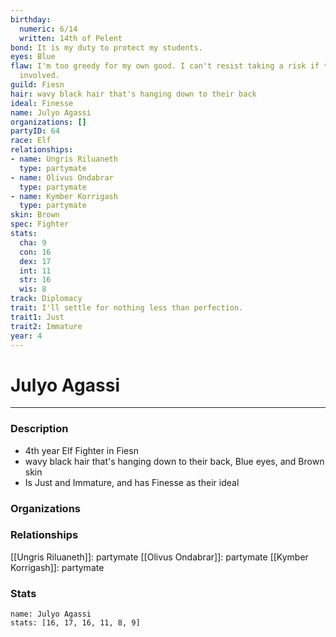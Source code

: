 ```yaml
---
birthday:
  numeric: 6/14
  written: 14th of Pelent
bond: It is my duty to protect my students.
eyes: Blue
flaw: I'm too greedy for my own good. I can't resist taking a risk if there's money
  involved.
guild: Fiesn
hair: wavy black hair that's hanging down to their back
ideal: Finesse
name: Julyo Agassi
organizations: []
partyID: 64
race: Elf
relationships:
- name: Ungris Riluaneth
  type: partymate
- name: Olivus Ondabrar
  type: partymate
- name: Kymber Korrigash
  type: partymate
skin: Brown
spec: Fighter
stats:
  cha: 9
  con: 16
  dex: 17
  int: 11
  str: 16
  wis: 8
track: Diplomacy
trait: I'll settle for nothing less than perfection.
trait1: Just
trait2: Immature
year: 4
---
```

# Julyo Agassi
---
### Description
- 4th year Elf Fighter in Fiesn
- wavy black hair that's hanging down to their back, Blue eyes, and Brown skin
- Is Just and Immature, and has Finesse as their ideal

### Organizations
### Relationships
[[Ungris Riluaneth]]: partymate
[[Olivus Ondabrar]]: partymate
[[Kymber Korrigash]]: partymate
### Stats
```statblock
name: Julyo Agassi
stats: [16, 17, 16, 11, 8, 9]
```
